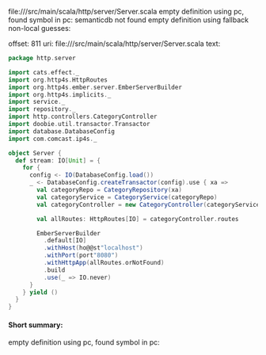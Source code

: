 file://<WORKSPACE>/src/main/scala/http/server/Server.scala
empty definition using pc, found symbol in pc: 
semanticdb not found
empty definition using fallback
non-local guesses:

offset: 811
uri: file://<WORKSPACE>/src/main/scala/http/server/Server.scala
text:
```scala
package http.server

import cats.effect._
import org.http4s.HttpRoutes
import org.http4s.ember.server.EmberServerBuilder
import org.http4s.implicits._
import service._
import repository._
import http.controllers.CategoryController
import doobie.util.transactor.Transactor
import database.DatabaseConfig
import com.comcast.ip4s._

object Server {
  def stream: IO[Unit] = {
    for {
      config <- IO(DatabaseConfig.load())
      _ <- DatabaseConfig.createTransactor(config).use { xa =>
        val categoryRepo = CategoryRepository(xa)
        val categoryService = CategoryService(categoryRepo)
        val categoryController = new CategoryController(categoryService)

        val allRoutes: HttpRoutes[IO] = categoryController.routes

        EmberServerBuilder
          .default[IO]
          .withHost(ho@@st"localhost")
          .withPort(port"8080")
          .withHttpApp(allRoutes.orNotFound)
          .build
          .use(_ => IO.never)
      }
    } yield ()
  }
}

```


#### Short summary: 

empty definition using pc, found symbol in pc: 